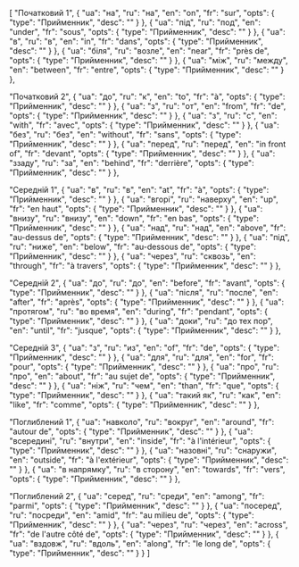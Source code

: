 [
  "Початковий 1",
  {
    "ua": "на",
    "ru": "на",
    "en": "on",
    "fr": "sur",
    "opts": {
      "type": "Прийменник",
      "desc": ""
    }
  },
  {
    "ua": "під",
    "ru": "под",
    "en": "under",
    "fr": "sous",
    "opts": {
      "type": "Прийменник",
      "desc": ""
    }
  },
  {
    "ua": "в",
    "ru": "в",
    "en": "in",
    "fr": "dans",
    "opts": {
      "type": "Прийменник",
      "desc": ""
    }
  },
  {
    "ua": "біля",
    "ru": "возле",
    "en": "near",
    "fr": "près de",
    "opts": {
      "type": "Прийменник",
      "desc": ""
    }
  },
  {
    "ua": "між",
    "ru": "между",
    "en": "between",
    "fr": "entre",
    "opts": {
      "type": "Прийменник",
      "desc": ""
    }
  },



  "Початковий 2",
  {
    "ua": "до",
    "ru": "к",
    "en": "to",
    "fr": "à",
    "opts": {
      "type": "Прийменник",
      "desc": ""
    }
  },
  {
    "ua": "з",
    "ru": "от",
    "en": "from",
    "fr": "de",
    "opts": {
      "type": "Прийменник",
      "desc": ""
    }
  },
  {
    "ua": "з",
    "ru": "с",
    "en": "with",
    "fr": "avec",
    "opts": {
      "type": "Прийменник",
      "desc": ""
    }
  },
  {
    "ua": "без",
    "ru": "без",
    "en": "without",
    "fr": "sans",
    "opts": {
      "type": "Прийменник",
      "desc": ""
    }
  },
  {
    "ua": "перед",
    "ru": "перед",
    "en": "in front of",
    "fr": "devant",
    "opts": {
      "type": "Прийменник",
      "desc": ""
    }
  },
  {
    "ua": "ззаду",
    "ru": "за",
    "en": "behind",
    "fr": "derrière",
    "opts": {
      "type": "Прийменник",
      "desc": ""
    }
  },



  "Середній 1",
  {
    "ua": "в",
    "ru": "в",
    "en": "at",
    "fr": "à",
    "opts": {
      "type": "Прийменник",
      "desc": ""
    }
  },
  {
    "ua": "вгорі",
    "ru": "наверху",
    "en": "up",
    "fr": "en haut",
    "opts": {
      "type": "Прийменник",
      "desc": ""
    }
  },
  {
    "ua": "внизу",
    "ru": "внизу",
    "en": "down",
    "fr": "en bas",
    "opts": {
      "type": "Прийменник",
      "desc": ""
    }
  },
  {
    "ua": "над",
    "ru": "над",
    "en": "above",
    "fr": "au-dessus de",
    "opts": {
      "type": "Прийменник",
      "desc": ""
    }
  },
  {
    "ua": "під",
    "ru": "ниже",
    "en": "below",
    "fr": "au-dessous de",
    "opts": {
      "type": "Прийменник",
      "desc": ""
    }
  },
  {
    "ua": "через",
    "ru": "сквозь",
    "en": "through",
    "fr": "à travers",
    "opts": {
      "type": "Прийменник",
      "desc": ""
    }
  },



  "Середній 2",
  {
    "ua": "до",
    "ru": "до",
    "en": "before",
    "fr": "avant",
    "opts": {
      "type": "Прийменник",
      "desc": ""
    }
  },
  {
    "ua": "після",
    "ru": "после",
    "en": "after",
    "fr": "après",
    "opts": {
      "type": "Прийменник",
      "desc": ""
    }
  },
  {
    "ua": "протягом",
    "ru": "во время",
    "en": "during",
    "fr": "pendant",
    "opts": {
      "type": "Прийменник",
      "desc": ""
    }
  },
  {
    "ua": "доки",
    "ru": "до тех пор",
    "en": "until",
    "fr": "jusque",
    "opts": {
      "type": "Прийменник",
      "desc": ""
    }
  },



  "Середній 3",
  {
    "ua": "з",
    "ru": "из",
    "en": "of",
    "fr": "de",
    "opts": {
      "type": "Прийменник",
      "desc": ""
    }
  },
  {
    "ua": "для",
    "ru": "для",
    "en": "for",
    "fr": "pour",
    "opts": {
      "type": "Прийменник",
      "desc": ""
    }
  },
  {
    "ua": "про",
    "ru": "про",
    "en": "about",
    "fr": "au sujet de",
    "opts": {
      "type": "Прийменник",
      "desc": ""
    }
  },
  {
    "ua": "ніж",
    "ru": "чем",
    "en": "than",
    "fr": "que",
    "opts": {
      "type": "Прийменник",
      "desc": ""
    }
  },
  {
    "ua": "такий як",
    "ru": "как",
    "en": "like",
    "fr": "comme",
    "opts": {
      "type": "Прийменник",
      "desc": ""
    }
  },



  "Поглиблений 1",
  {
    "ua": "навколо",
    "ru": "вокруг",
    "en": "around",
    "fr": "autour de",
    "opts": {
      "type": "Прийменник",
      "desc": ""
    }
  },
  {
    "ua": "всередині",
    "ru": "внутри",
    "en": "inside",
    "fr": "à l'intérieur",
    "opts": {
      "type": "Прийменник",
      "desc": ""
    }
  },
  {
    "ua": "назовні",
    "ru": "снаружи",
    "en": "outside",
    "fr": "à l'extérieur",
    "opts": {
      "type": "Прийменник",
      "desc": ""
    }
  },
  {
    "ua": "в напрямку",
    "ru": "в сторону",
    "en": "towards",
    "fr": "vers",
    "opts": {
      "type": "Прийменник",
      "desc": ""
    }
  },



  "Поглиблений 2",
  {
    "ua": "серед",
    "ru": "среди",
    "en": "among",
    "fr": "parmi",
    "opts": {
      "type": "Прийменник",
      "desc": ""
    }
  },
  {
    "ua": "посеред",
    "ru": "посреди",
    "en": "amid",
    "fr": "au milieu de",
    "opts": {
      "type": "Прийменник",
      "desc": ""
    }
  },
  {
    "ua": "через",
    "ru": "через",
    "en": "across",
    "fr": "de l'autre côté de",
    "opts": {
      "type": "Прийменник",
      "desc": ""
    }
  },
  {
    "ua": "вздовж",
    "ru": "вдоль",
    "en": "along",
    "fr": "le long de",
    "opts": {
      "type": "Прийменник",
      "desc": ""
    }
  }
]
